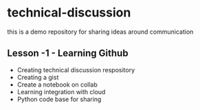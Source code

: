 # technical-discussion
this is a demo repository for sharing ideas around communication
## Lesson -1 - Learning Github

* Creating technical discussion respository
* Creating a gist
* Create a notebook on collab
* Learning integration with cloud
* Python code base for sharing
